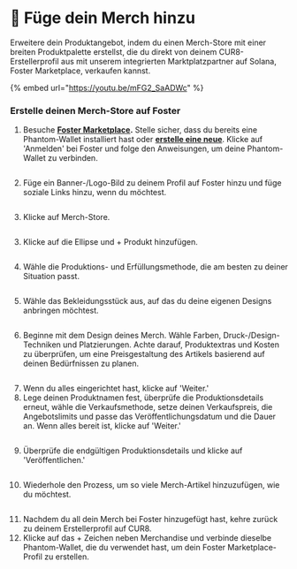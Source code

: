 # 👕 Füge dein Merch hinzu

Erweitere dein Produktangebot, indem du einen Merch-Store mit einer breiten Produktpalette erstellst, die du direkt von deinem CUR8-Erstellerprofil aus mit unserem integrierten Marktplatzpartner auf Solana, Foster Marketplace, verkaufen kannst. &#x20;

{% embed url="https://youtu.be/mFG2_SaADWc" %}

### Erstelle deinen Merch-Store auf Foster



1. Besuche [**Foster Marketplace**](https://fostermarketplace.app)**.** Stelle sicher, dass du bereits eine Phantom-Wallet installiert hast oder [**erstelle eine neue**](https://phantom.com/en-GB/download). Klicke auf 'Anmelden' bei Foster und folge den Anweisungen, um deine Phantom-Wallet zu verbinden.

<figure><img src="../.gitbook/assets/Screenshot 2025-03-11 at 11.30.35.png" alt=""><figcaption></figcaption></figure>

2. Füge ein Banner-/Logo-Bild zu deinem Profil auf Foster hinzu und füge soziale Links hinzu, wenn du möchtest.

<figure><img src="../.gitbook/assets/Screenshot 2025-03-11 at 11.34.56.png" alt=""><figcaption></figcaption></figure>

3. Klicke auf Merch-Store.

<figure><img src="../.gitbook/assets/Screenshot 2025-03-11 at 11.36.01 (1).png" alt=""><figcaption></figcaption></figure>

3. Klicke auf die Ellipse und + Produkt hinzufügen.

<figure><img src="../.gitbook/assets/Screenshot 2025-03-11 at 11.37.17.png" alt=""><figcaption></figcaption></figure>

4. Wähle die Produktions- und Erfüllungsmethode, die am besten zu deiner Situation passt.

<figure><img src="../.gitbook/assets/Screenshot 2025-03-11 at 11.43.10.png" alt=""><figcaption></figcaption></figure>

5. Wähle das Bekleidungsstück aus, auf das du deine eigenen Designs anbringen möchtest.

<figure><img src="../.gitbook/assets/Screenshot 2025-03-11 at 11.45.47.png" alt=""><figcaption></figcaption></figure>

6. Beginne mit dem Design deines Merch. Wähle Farben, Druck-/Design-Techniken und Platzierungen. Achte darauf, Produktextras und Kosten zu überprüfen, um eine Preisgestaltung des Artikels basierend auf deinen Bedürfnissen zu planen.

<figure><img src="../.gitbook/assets/Screenshot 2025-03-11 at 11.48.12.png" alt=""><figcaption></figcaption></figure>

7. Wenn du alles eingerichtet hast, klicke auf 'Weiter.'
8. Lege deinen Produktnamen fest, überprüfe die Produktionsdetails erneut, wähle die Verkaufsmethode, setze deinen Verkaufspreis, die Angebotslimits und passe das Veröffentlichungsdatum und die Dauer an. Wenn alles bereit ist, klicke auf 'Weiter.'

<figure><img src="../.gitbook/assets/Screenshot 2025-03-11 at 11.57.43.png" alt=""><figcaption></figcaption></figure>

9. Überprüfe die endgültigen Produktionsdetails und klicke auf 'Veröffentlichen.'

<figure><img src="../.gitbook/assets/Screenshot 2025-03-11 at 11.59.49.png" alt=""><figcaption></figcaption></figure>

10. Wiederhole den Prozess, um so viele Merch-Artikel hinzuzufügen, wie du möchtest.

<figure><img src="../.gitbook/assets/Screenshot 2025-03-11 at 12.01.41.png" alt=""><figcaption></figcaption></figure>

11. Nachdem du all dein Merch bei Foster hinzugefügt hast, kehre zurück zu deinem Erstellerprofil auf CUR8.
12. Klicke auf das + Zeichen neben Merchandise und verbinde dieselbe Phantom-Wallet, die du verwendet hast, um dein Foster Marketplace-Profil zu erstellen.

<figure><img src="../.gitbook/assets/Screenshot 2025-03-23 at 11.24.22.png" alt=""><figcaption></figcaption></figure>